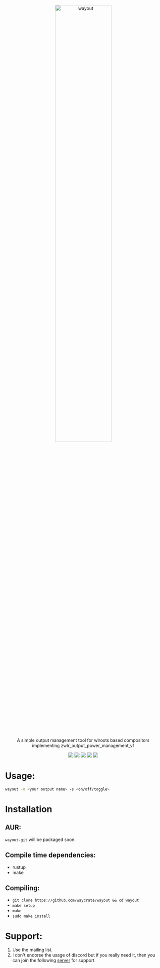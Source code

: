 <p align=center>
  <img src="https://git.sr.ht/~shinyzenith/wayout/blob/main/docs/assets/wayout.png" alt=wayout width=60%>
  <p align=center>A simple output management tool for wlroots based compositors implementing zwlr_output_power_management_v1</p>
  
  <p align="center">
  <a href="./LICENSE.md"><img src="https://img.shields.io/github/license/waycrate/wayout?style=flat-square&logo=appveyor"></a>
  <img src="https://img.shields.io/badge/cargo-v1.0.0-green?style=flat-square&logo=appveyor">
  <img src="https://img.shields.io/github/issues/waycrate/wayout?style=flat-square&logo=appveyor">
  <img src="https://img.shields.io/github/forks/waycrate/wayout?style=flat-square&logo=appveyor">
  <img src="https://img.shields.io/github/stars/waycrate/wayout?style=flat-square&logo=appveyor">
  </p>
</p>

# Usage:
```bash
wayout -o <your output name> -s <on/off/toggle>
```
# Installation

## AUR:
`wayout-git` will be packaged soon.

## Compile time dependencies:
-   rustup
-   make

## Compiling:
-   `git clone https://github.com/waycrate/wayout && cd wayout`
-   `make setup`
-   `make`
-   `sudo make install`

# Support:
1. Use the mailing list.
1. I don't endorse the usage of discord but if you really need it, then you can join the following <a href="https://discord.gg/KKZRDYrRYW">server</a> for support.
